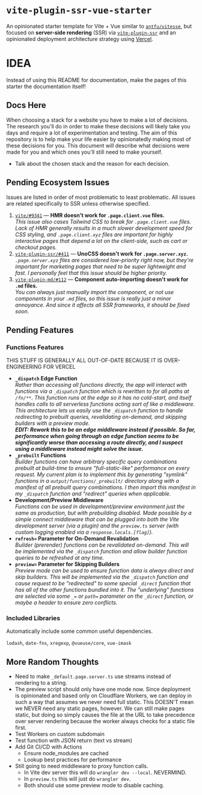 # `vite-plugin-ssr-vue-starter`

An opinionated starter template for Vite + Vue similar to [`antfu/vitesse`](https://github.com/antfu/vitesse), but focused on **server-side rendering** (SSR) via [`vite-plugin-ssr`](https://vite-plugin-ssr.com) and an opinionated deployment architecture strategy using [Vercel](https://vercel.com/home).


# IDEA

Instead of using this README for documentation, make the pages of this starter the documentation itself!


## Docs Here

When choosing a stack for a website you have to make a lot of decisions. The research you'll do in order to make these decisions will likely take you days and require a lot of experimentation and testing. The aim of this repository is to help make your life easier by opinionatedly making most of these decisions for you. This document will describe what decisions were made for you and which ones you'll still need to make yourself.

- Talk about the chosen stack and the reason for each decision.



## Pending Ecosystem Issues

Issues are listed in order of most problematic to least problematic. All issues are related specifically to SSR unless otherwise specified.

1. [`vite/#9341`](https://github.com/vitejs/vite/issues/9341) — **HMR doesn't work for `.page.client.vue` files.**  
   _This issue also cases Tailwind CSS to break for `.page.client.vue` files. Lack of HMR generally results in a much slower development speed for CSS styling, and `.page.client.xyz` files are important for highly interactive pages that depend a lot on the client-side, such as cart or checkout pages._
2. [`vite-plugin-ssr/#411`](https://github.com/brillout/vite-plugin-ssr/issues/411) — **UnoCSS doesn't work for `.page.server.xyz`.**  
   _`.page.server.xyz` files are considered low-priority right now, but they're important for marketing pages that need to be super lightweight and fast. I personally feel that this issue should be higher priority._
3. [`vite-plugin-md/#112`](https://github.com/antfu/vite-plugin-md/issues/112) — **Component auto-importing doesn't work for `.md` files.**  
   _You can always just manually import the component, or not use components in your `.md` files, so this issue is really just a minor annoyance. And since it affects all SSR frameworks, it should be fixed soon._

## Pending Features

### Functions Features

THIS STUFF IS GENERALLY ALL OUT-OF-DATE BECAUSE IT IS OVER-ENGINEERING FOR VERCEL

- **`_dispatch` Edge Function**  
  _Rather than accessing all functions directly, the app will interact with functions via a `_dispatch` function which is rewritten to for all paths at `/fn/**`. This function runs at the edge so it has no cold-start, and itself handles calls to all serverless functions acting sort of like a middleware. This architecture lets us easily use the `_dispatch` function to handle redirecting to prebuilt queries, revalidating on-demand, and skipping builders with a preview mode._  
  _**EDIT: Rework this to be an edge middleware instead if possible. So far, performance when going through an edge function seems to be significantly worse than accessing a route directly, and I suspect using a middleware instead might solve the issue.**_
- **`_prebuilt` Functions**  
  _Builder functions can have arbitrary specific query combinations prebuilt at build-time to ensure "full-static-like" performance on every request. My current plan is to implement this by generating "symlink" functions in a `output/functions/_prebuilt/` directory along with a manifest of all prebuilt query combinations. I then import this manifest in my `_dispatch` function and "redirect" queries when applicable._
- **Development/Preview Middleware**  
  _Functions can be used in development/preview environment just the same as production, but with prebuilding disabled. Made possible by a simple connect middleware that can be plugged into both the Vite development server (via a plugin) and the `preview.ts` server (with custom logging enabled via a `response.locals.[flag]`)._
- **`refresh=` Parameter for On-Demand Revalidation**  
  _Builder (prerender) functions can be revalidated on-demand. This will be implemented via the `_dispatch` function and allow builder function queries to be refreshed at any time._
- **`preview=` Parameter for Skipping Builders**  
  _Preview mode can be used to ensure function data is always direct and skip builders. This will be implemented via the `_dispatch` function and cause request to be "redirected" to some special `_direct` function that has all of the other functions bundled into it. The "underlying" functions are selected via some `_=` or `path=` parameter on the `_direct` function, or maybe a header to ensure zero conflicts._

### Included Libraries

Automatically include some common useful dependencies.

`lodash`, `date-fns`, `xregexp`, `@vueuse/core`, `vue-imask`

## More Random Thoughts

- Need to make `_default.page.server.ts` use streams instead of rendering to a string.
- The preview script should only have one mode now. Since deployment is opinionated and based only on Cloudflare Workers, we can deploy in such a way that assumes we never need full static. This DOESN'T mean we NEVER need any static pages, however. We can still make pages static, but doing so simply causes the file at the URL to take precedence over server rendering because the worker always checks for a static file first.
- Test Workers on custom subdomain
- Test function with JSON return (text vs stream)
- Add Git CI/CD with Actions
  - Ensure node_modules are cached
  - Lookup best practices for performance
- Still going to need middleware to proxy function calls.
  - In Vite dev server this will do `wrangler dev --local`. NEVERMIND.
  - In `preview.ts` this will just do `wrangler dev`.
  - Both should use some preview mode to disable caching.
